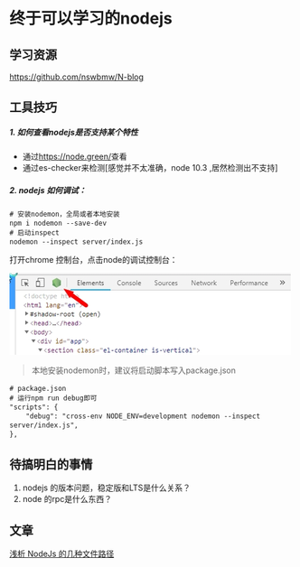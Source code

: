 # 终于可以学习的nodejs

## 学习资源
<https://github.com/nswbmw/N-blog>

## 工具技巧

##### 1. 如何查看nodejs是否支持某个特性
- 通过<https://node.green/>查看
- 通过es-checker来检测[感觉并不太准确，node 10.3 ,居然检测出不支持]

##### 2. nodejs 如何调试：

```shell
# 安装nodemon，全局或者本地安装
npm i nodemon --save-dev
# 启动inspect
nodemon --inspect server/index.js
```

打开chrome 控制台，点击node的调试控制台：

![](./asserts/inspect.jpg)

>本地安装nodemon时，建议将启动脚本写入package.json

```shell
# package.json
# 运行npm run debug即可
"scripts": {
    "debug": "cross-env NODE_ENV=development nodemon --inspect server/index.js",
},
```

## 待搞明白的事情
1. nodejs 的版本问题，稳定版和LTS是什么关系？
2. node 的rpc是什么东西？

## 文章

[浅析 NodeJs 的几种文件路径](https://github.com/imsobear/blog/issues/48)
